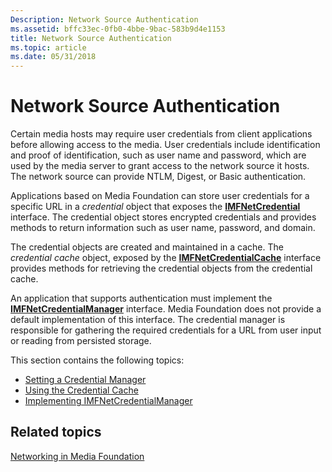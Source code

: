 ```yaml
---
Description: Network Source Authentication
ms.assetid: bffc33ec-0fb0-4bbe-9bac-583b9d4e1153
title: Network Source Authentication
ms.topic: article
ms.date: 05/31/2018
---
```


# Network Source Authentication

Certain media hosts may require user credentials from client applications before allowing access to the media. User credentials include identification and proof of identification, such as user name and password, which are used by the media server to grant access to the network source it hosts. The network source can provide NTLM, Digest, or Basic authentication.

Applications based on Media Foundation can store user credentials for a specific URL in a *credential* object that exposes the [**IMFNetCredential**](/windows/desktop/api/mfidl/nn-mfidl-imfnetcredential) interface. The credential object stores encrypted credentials and provides methods to return information such as user name, password, and domain.

The credential objects are created and maintained in a cache. The *credential cache* object, exposed by the [**IMFNetCredentialCache**](/windows/desktop/api/mfidl/nn-mfidl-imfnetcredentialcache) interface provides methods for retrieving the credential objects from the credential cache.

An application that supports authentication must implement the [**IMFNetCredentialManager**](/windows/desktop/api/mfidl/nn-mfidl-imfnetcredentialmanager) interface. Media Foundation does not provide a default implementation of this interface. The credential manager is responsible for gathering the required credentials for a URL from user input or reading from persisted storage.

This section contains the following topics:

-   [Setting a Credential Manager](setting-a-credential-manager.md)
-   [Using the Credential Cache](using-the-credential-cache.md)
-   [Implementing IMFNetCredentialManager](implementing-imfnetcredentialmanager.md)

## Related topics

<dl> <dt>

[Networking in Media Foundation](networking-in-media-foundation.md)
</dt> </dl>

 

 



